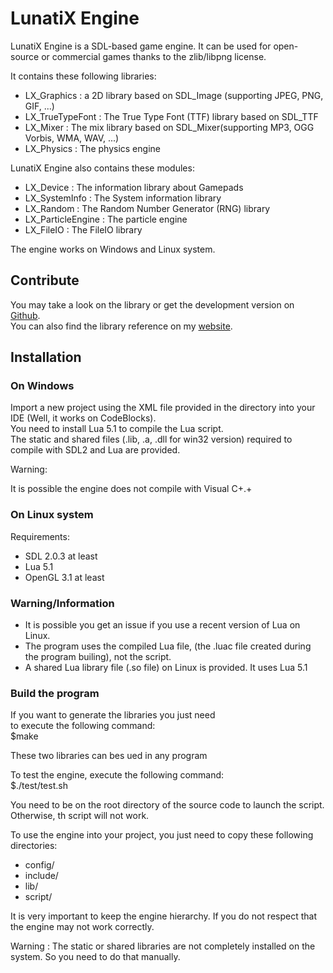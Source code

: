 # LunatiX Engine #

LunatiX Engine is a SDL-based game engine. It can be used for open-source or commercial games thanks to the zlib/libpng license.

It contains these following libraries:
- LX\_Graphics : a 2D library based on SDL_Image (supporting JPEG, PNG, GIF, ...)
- LX\_TrueTypeFont : The True Type Font (TTF) library based on SDL_TTF
- LX\_Mixer : The mix library based on SDL_Mixer(supporting MP3, OGG Vorbis, WMA, WAV, ...)
- LX\_Physics : The physics engine

LunatiX Engine also contains these modules:
- LX\_Device : The information library about Gamepads
- LX\_SystemInfo : The System information library
- LX\_Random : The Random Number Generator (RNG) library
- LX\_ParticleEngine : The particle engine
- LX\_FileIO : The FileIO library


The engine works on Windows and Linux system.



## Contribute ##
 
You may take a look on the library or get the development version on [Github](https://github.com/Gumichan01/lunatix-engine).  
You can also find the library reference on my [website](http://gumichan01.olympe.in/reference/lunatix-engine/).

## Installation ##
### On Windows ###
 
Import a new project using the XML file provided in the directory into your IDE (Well, it works on CodeBlocks).  
You need to install Lua 5.1 to compile the Lua script.  
The static and shared files (.lib, .a, .dll for win32 version) required to compile with SDL2 and Lua are provided.

Warning:  

 It is possible the engine does not compile with Visual C+.+

### On Linux system ###

 Requirements:
 - SDL 2.0.3 at least
 - Lua 5.1
 - OpenGL 3.1 at least


### Warning/Information ###

 - It is possible you get an issue if you use a recent version of Lua on Linux.
 - The program uses the compiled Lua file, (the .luac file created during the program builing), not the script.
 - A shared Lua library file (.so file) on Linux is provided. It uses Lua 5.1

### Build the program ###

If you want to generate the libraries you just need  
to execute the following command:  
 $make

These two libraries can bes ued in any program

To test the engine, execute the following command:  
 $./test/test.sh

You need to be on the root directory of the source code to launch the script.  
Otherwise, th script will not work.

To use the engine into your project, you just need to copy these following directories:
 - config/
 - include/
 - lib/
 - script/

It is very important to keep the engine hierarchy. If you do not respect that  
the engine may not work correctly.

Warning : The static or shared libraries are not completely installed on the system.
 So you need to do that manually.



